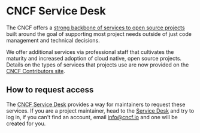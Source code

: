 # CNCF Service Desk

The CNCF offers a [strong backbone of services to open source projects](https://contribute.cncf.io/resources/project-services/) built around the goal of supporting most project needs outside of just code management and technical decisions.

We offer additional services via professional staff that cultivates the maturity and increased adoption of cloud native, open source projects. Details on the types of services that projects use are now provided on the [CNCF Contributors site](https://contribute.cncf.io/resources/project-services/).

## How to request access

The [CNCF Service Desk](http://servicedesk.cncf.io/) provides a way for maintainers to request these services. If you are a project maintainer, head to the [Service Desk](https://cncfservicedesk.atlassian.net/servicedesk/customer/portal/1/user/login) and try to log in, if you can't find an account, email <info@cncf.io> and one will be created for you.
